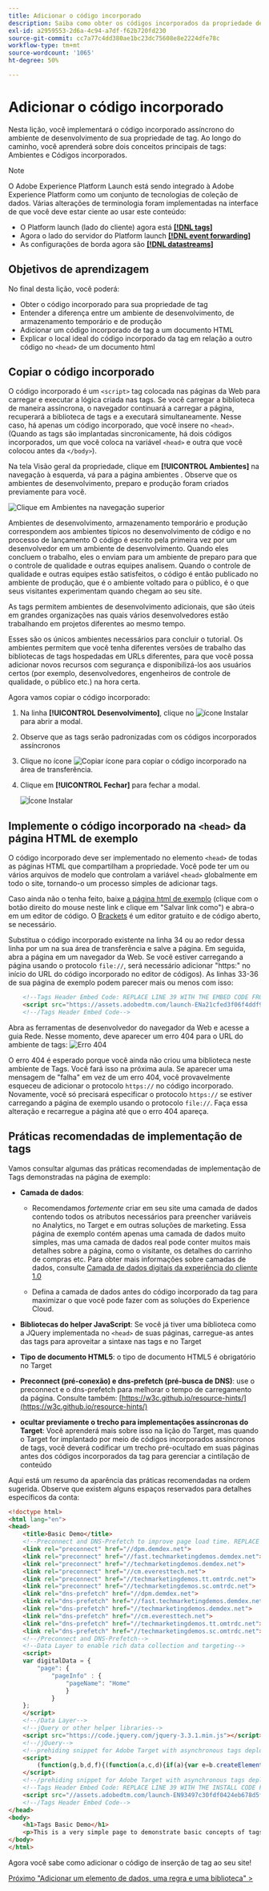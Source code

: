 ```yaml
---
title: Adicionar o código incorporado
description: Saiba como obter os códigos incorporados da propriedade de tag e implementá-los no site. Esta lição é parte do tutorial Implementar o Experience Cloud em sites da Web.
exl-id: a2959553-2d6a-4c94-a7df-f62b720fd230
source-git-commit: cc7a77c4dd380ae1bc23dc75608e8e2224dfe78c
workflow-type: tm+mt
source-wordcount: '1065'
ht-degree: 50%

---
```


# Adicionar o código incorporado

Nesta lição, você implementará o código incorporado assíncrono do ambiente de desenvolvimento de sua propriedade de tag. Ao longo do caminho, você aprenderá sobre dois conceitos principais de tags: Ambientes e Códigos incorporados.

>[!NOTE]
>
>O Adobe Experience Platform Launch está sendo integrado à Adobe Experience Platform como um conjunto de tecnologias de coleção de dados. Várias alterações de terminologia foram implementadas na interface de que você deve estar ciente ao usar este conteúdo:
>
> * O Platform launch (lado do cliente) agora está **[[!DNL tags]](https://experienceleague.adobe.com/docs/experience-platform/tags/home.html?lang=pt-BR)**
> * Agora o lado do servidor do Platform launch **[[!DNL event forwarding]](https://experienceleague.adobe.com/docs/experience-platform/tags/event-forwarding/overview.html)**
> * As configurações de borda agora são **[[!DNL datastreams]](https://experienceleague.adobe.com/docs/experience-platform/edge/fundamentals/datastreams.html?lang=pt-BR)**


## Objetivos de aprendizagem

No final desta lição, você poderá:

* Obter o código incorporado para sua propriedade de tag
* Entender a diferença entre um ambiente de desenvolvimento, de armazenamento temporário e de produção
* Adicionar um código incorporado de tag a um documento HTML
* Explicar o local ideal do código incorporado da tag em relação a outro código no `<head>` de um documento html

## Copiar o código incorporado

O código incorporado é um `<script>` tag colocada nas páginas da Web para carregar e executar a lógica criada nas tags. Se você carregar a biblioteca de maneira assíncrona, o navegador continuará a carregar a página, recuperará a biblioteca de tags e a executará simultaneamente. Nesse caso, há apenas um código incorporado, que você insere no `<head>`. (Quando as tags são implantadas sincronicamente, há dois códigos incorporados, um que você coloca na variável `<head>` e outra que você colocou antes da `</body>`).

Na tela Visão geral da propriedade, clique em **[!UICONTROL Ambientes]** na navegação à esquerda, vá para a página ambientes . Observe que os ambientes de desenvolvimento, preparo e produção foram criados previamente para você.

![Clique em Ambientes na navegação superior](images/launch-environments.png)

Ambientes de desenvolvimento, armazenamento temporário e produção correspondem aos ambientes típicos no desenvolvimento de código e no processo de lançamento O código é escrito pela primeira vez por um desenvolvedor em um ambiente de desenvolvimento. Quando eles concluem o trabalho, eles o enviam para um ambiente de preparo para que o controle de qualidade e outras equipes analisem. Quando o controle de qualidade e outras equipes estão satisfeitos, o código é então publicado no ambiente de produção, que é o ambiente voltado para o público, é o que seus visitantes experimentam quando chegam ao seu site.

As tags permitem ambientes de desenvolvimento adicionais, que são úteis em grandes organizações nas quais vários desenvolvedores estão trabalhando em projetos diferentes ao mesmo tempo.

Esses são os únicos ambientes necessários para concluir o tutorial. Os ambientes permitem que você tenha diferentes versões de trabalho das bibliotecas de tags hospedadas em URLs diferentes, para que você possa adicionar novos recursos com segurança e disponibilizá-los aos usuários certos (por exemplo, desenvolvedores, engenheiros de controle de qualidade, o público etc.) na hora certa.

Agora vamos copiar o código incorporado:

1. Na linha **[!UICONTROL Desenvolvimento]**, clique no ![ícone Instalar](images/launch-installIcon.png) para abrir a modal.

1. Observe que as tags serão padronizadas com os códigos incorporados assíncronos

1. Clique no ícone ![Copiar ícone](images/launch-copyIcon.png) para copiar o código incorporado na área de transferência.

1. Clique em **[!UICONTROL Fechar]** para fechar a modal.

   ![Ícone Instalar](images/launch-copyInstallCode.png)

## Implemente o código incorporado na `<head>` da página HTML de exemplo

O código incorporado deve ser implementado no elemento `<head>` de todas as páginas HTML que compartilham a propriedade. Você pode ter um ou vários arquivos de modelo que controlam a variável `<head>` globalmente em todo o site, tornando-o um processo simples de adicionar tags.

Caso ainda não o tenha feito, baixe [a página html de exemplo](https://www.enablementadobe.com/multi/web/basic-sample.html) (clique com o botão direito do mouse neste link e clique em &quot;Salvar link como&quot;) e abra-o em um editor de código. O [Brackets](https://brackets.io/) é um editor gratuito e de código aberto, se necessário.

Substitua o código incorporado existente na linha 34 ou ao redor dessa linha por um na sua área de transferência e salve a página. Em seguida, abra a página em um navegador da Web. Se você estiver carregando a página usando o protocolo `file://`, será necessário adicionar &quot;https:&quot; no início do URL do código incorporado no editor de códigos). As linhas 33-36 de sua página de exemplo podem parecer mais ou menos com isso:

```html
    <!--Tags Header Embed Code: REPLACE LINE 39 WITH THE EMBED CODE FROM YOUR OWN DEVELOPMENT ENVIRONMENT-->
    <script src="https://assets.adobedtm.com/launch-ENa21cfed3f06f4ddf9690de8077b39e81-development.min.js" async></script>
    <!--/Tags Header Embed Code-->
```

Abra as ferramentas de desenvolvedor do navegador da Web e acesse a guia Rede. Nesse momento, deve aparecer um erro 404 para o URL do ambiente de tags:
![Erro 404](images/samplepage-404.png)

O erro 404 é esperado porque você ainda não criou uma biblioteca neste ambiente de Tags. Você fará isso na próxima aula. Se aparecer uma mensagem de &quot;falha&quot; em vez de um erro 404, você provavelmente esqueceu de adicionar o protocolo `https://` no código incorporado. Novamente, você só precisará especificar o protocolo `https://` se estiver carregando a página de exemplo usando o protocolo `file://`. Faça essa alteração e recarregue a página até que o erro 404 apareça.

## Práticas recomendadas de implementação de tags

Vamos consultar algumas das práticas recomendadas de implementação de Tags demonstradas na página de exemplo:

* **Camada de dados**:

   * Recomendamos *fortemente* criar em seu site uma camada de dados contendo todos os atributos necessários para preencher variáveis no Analytics, no Target e em outras soluções de marketing. Essa página de exemplo contém apenas uma camada de dados muito simples, mas uma camada de dados real pode conter muitos mais detalhes sobre a página, como o visitante, os detalhes do carrinho de compras etc. Para obter mais informações sobre camadas de dados, consulte [Camada de dados digitais da experiência do cliente 1.0](https://www.w3.org/2013/12/ceddl-201312.pdf)

   * Defina a camada de dados antes do código incorporado da tag para maximizar o que você pode fazer com as soluções do Experience Cloud.

* **Bibliotecas do helper JavaScript**: Se você já tiver uma biblioteca como a JQuery implementada no `<head>` de suas páginas, carregue-as antes das tags para aproveitar a sintaxe nas tags e no Target

* **Tipo de documento HTML5**: o tipo de documento HTML5 é obrigatório no Target

* **Preconnect (pré-conexão) e dns-prefetch (pré-busca de DNS)**: use o preconnect e o dns-prefetch para melhorar o tempo de carregamento da página. Consulte também: [https://w3c.github.io/resource-hints/](https://w3c.github.io/resource-hints/)

* **ocultar previamente o trecho para implementações assíncronas do Target**: Você aprenderá mais sobre isso na lição do Target, mas quando o Target for implantado por meio de códigos incorporados assíncronos de tags, você deverá codificar um trecho pré-ocultado em suas páginas antes dos códigos incorporados da tag para gerenciar a cintilação de conteúdo

Aqui está um resumo da aparência das práticas recomendadas na ordem sugerida. Observe que existem alguns espaços reservados para detalhes específicos da conta:

```html
<!doctype html>
<html lang="en">
<head>
    <title>Basic Demo</title>
    <!--Preconnect and DNS-Prefetch to improve page load time. REPLACE "techmarketingdemos" WITH YOUR OWN AAM PARTNER ID, TARGET CLIENT CODE, AND ANALYTICS TRACKING SERVER-->
    <link rel="preconnect" href="//dpm.demdex.net">
    <link rel="preconnect" href="//fast.techmarketingdemos.demdex.net">
    <link rel="preconnect" href="//techmarketingdemos.demdex.net">
    <link rel="preconnect" href="//cm.everesttech.net">
    <link rel="preconnect" href="//techmarketingdemos.tt.omtrdc.net">
    <link rel="preconnect" href="//techmarketingdemos.sc.omtrdc.net">
    <link rel="dns-prefetch" href="//dpm.demdex.net">
    <link rel="dns-prefetch" href="//fast.techmarketingdemos.demdex.net">
    <link rel="dns-prefetch" href="//techmarketingdemos.demdex.net">
    <link rel="dns-prefetch" href="//cm.everesttech.net">
    <link rel="dns-prefetch" href="//techmarketingdemos.tt.omtrdc.net">
    <link rel="dns-prefetch" href="//techmarketingdemos.sc.omtrdc.net">
    <!--/Preconnect and DNS-Prefetch-->
    <!--Data Layer to enable rich data collection and targeting-->
    <script>
    var digitalData = {
        "page": {
            "pageInfo" : {
                "pageName": "Home"
                }
            }
    };
    </script>
    <!--/Data Layer-->
    <!--jQuery or other helper libraries-->
    <script src="https://code.jquery.com/jquery-3.3.1.min.js"></script>
    <!--/jQuery-->
    <!--prehiding snippet for Adobe Target with asynchronous tags deployment-->
    <script>
        (function(g,b,d,f){(function(a,c,d){if(a){var e=b.createElement("style");e.id=c;e.innerHTML=d;a.appendChild(e)}})(b.getElementsByTagName("head")[0],"at-body-style",d);setTimeout(function(){var a=b.getElementsByTagName("head")[0];if(a){var c=b.getElementById("at-body-style");c&&a.removeChild(c)}},f)})(window,document,"body {opacity: 0 !important}",3E3);
    </script>
    <!--/prehiding snippet for Adobe Target with asynchronous tags deployment-->
    <!--Tags Header Embed Code: REPLACE LINE 39 WITH THE INSTALL CODE FROM YOUR OWN DEVELOPMENT ENVIRONMENT-->
    <script src="//assets.adobedtm.com/launch-EN93497c30fdf0424eb678d5f4ffac66dc.min.js" async></script>
    <!--/Tags Header Embed Code-->
</head>
<body>
    <h1>Tags Basic Demo</h1>
    <p>This is a very simple page to demonstrate basic concepts of tags</p>
</body>
</html>
```

Agora você sabe como adicionar o código de inserção de tag ao seu site!

[Próximo &quot;Adicionar um elemento de dados, uma regra e uma biblioteca&quot; >](add-data-elements-rules.md)
